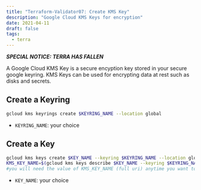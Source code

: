```yaml
---
title: "Terraform-Validator07: Create KMS Key"
description: "Google Cloud KMS Keys for encryption"
date: 2021-04-11
draft: false
tags:
  - terra
---
```


***SPECIAL NOTICE:  TERRA HAS FALLEN***

A Google Cloud KMS Key is a secure encyption key stored in your secure google keyring.  KMS Keys can be used for encrypting data at rest such as disks and secrets.  


## Create a Keyring
```bash
gcloud kms keyrings create $KEYRING_NAME --location global
```
* `KEYRING_NAME`: your choice

## Create a Key
```bash
gcloud kms keys create $KEY_NAME --keyring $KEYRING_NAME --location global --purpose encryption
KMS_KEY_NAME=$(gcloud kms keys describe $KEY_NAME --keyring $KEYRING_NAME --location global --format=value"(name)")
#you will need the value of KMS_KEY_NAME (full uri) anytime you want to use this key !
```
* `KEY_NAME`: your choice


